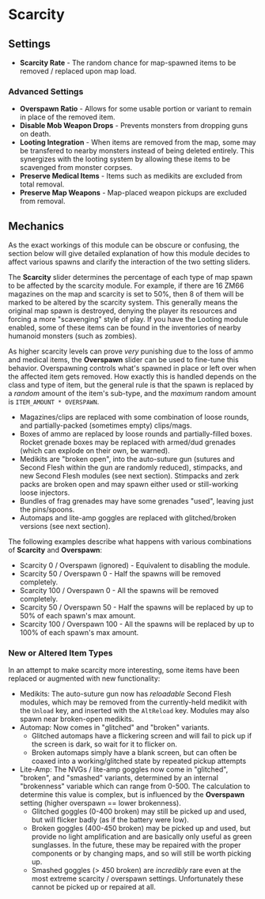 # Scarcity

## Settings

* **Scarcity Rate** - The random chance for map-spawned items to be removed / replaced upon map load.

### Advanced Settings

* **Overspawn Ratio** - Allows for some usable portion or variant to remain in place of the removed item.
* **Disable Mob Weapon Drops** - Prevents monsters from dropping guns on death.
* **Looting Integration** - When items are removed from the map, some may be transfered to nearby monsters instead of being deleted entirely. This synergizes with the looting system by allowing these items to be scavenged from monster corpses.
* **Preserve Medical Items** - Items such as medikits are excluded from total removal.
* **Preserve Map Weapons** - Map-placed weapon pickups are excluded from removal.

## Mechanics

As the exact workings of this module can be obscure or confusing, the section below will give detailed explanation of how this module decides to affect various spawns and clarify the interaction of the two setting sliders.

The **Scarcity** slider determines the percentage of each type of map spawn to be affected by the scarcity module. For example, if there are 16 ZM66 magazines on the map and scarcity is set to 50%, then 8 of them will be marked to be altered by the scarcity system. This generally means the original map spawn is destroyed, denying the player its resources and forcing a more "scavenging" style of play. If you have the Looting module enabled, some of these items can be found in the inventories of nearby humanoid monsters (such as zombies).

As higher scarcity levels can prove *very* punishing due to the loss of ammo and medical items, the **Overspawn** slider can be used to fine-tune this behavior. Overspawning controls what's spawned in place or left over when the affected item gets removed. How exactly this is handled depends on the class and type of item, but the general rule is that the spawn is replaced by a *random* amount of the item's sub-type, and the *maximum* random amount is `ITEM_AMOUNT * OVERSPAWN`.

* Magazines/clips are replaced with some combination of loose rounds, and partially-packed (sometimes empty) clips/mags.
* Boxes of ammo are replaced by loose rounds and partially-filled boxes. Rocket grenade boxes may be replaced with armed/dud grenades (which can explode on their own, be warned).
* Medikits are "broken open", into the auto-suture gun (sutures and Second Flesh within the gun are randomly reduced), stimpacks, and new Second Flesh modules (see next section). Stimpacks and zerk packs are broken open and may spawn either used or still-working loose injectors.
* Bundles of frag grenades may have some grenades "used", leaving just the pins/spoons.
* Automaps and lite-amp goggles are replaced with glitched/broken versions (see next section).

The following examples describe what happens with various combinations of **Scarcity** and **Overspawn**:

* Scarcity 0 / Overspawn (ignored) - Equivalent to disabling the module.
* Scarcity 50 / Overspawn 0 - Half the spawns will be removed completely.
* Scarcity 100 / Overspawn 0 - All the spawns will be removed completely.
* Scarcity 50 / Overspawn 50 - Half the spawns will be replaced by up to 50% of each spawn's max amount.
* Scarcity 100 / Overspawn 100 - All the spawns will be replaced by up to 100% of each spawn's max amount.

### New or Altered Item Types

In an attempt to make scarcity more interesting, some items have been replaced or augmented with new functionality:

* Medikits: The auto-suture gun now has *reloadable* Second Flesh modules, which may be removed from the currently-held medikit with the `Unload` key, and inserted with the `AltReload` key. Modules may also spawn near broken-open medikits.
* Automap: Now comes in "glitched" and "broken" variants.
  * Glitched automaps have a flickering screen and will fail to pick up if the screen is dark, so wait for it to flicker on.
  * Broken automaps simply have a blank screen, but can often be coaxed into a working/glitched state by repeated pickup attempts
* Lite-Amp: The NVGs / lite-amp goggles now come in "glitched", "broken", and "smashed" variants, determined by an internal "brokenness" variable which can range from 0-500. The calculation to determine this value is complex, but is influenced by the **Overspawn** setting (higher overspawn == lower brokenness).
  * Glitched goggles (0-400 broken) may still be picked up and used, but will flicker badly (as if the battery were low).
  * Broken goggles (400-450 broken) may be picked up and used, but provide no light amplification and are basically only useful as green sunglasses. In the future, these may be repaired with the proper components or by changing maps, and so will still be worth picking up.
  * Smashed goggles (> 450 broken) are *incredibly* rare even at the most extreme scarcity / overspawn settings. Unfortunately these cannot be picked up or repaired at all.
